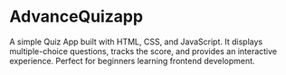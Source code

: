 # AdvanceQuizapp
A simple Quiz App built with HTML, CSS, and JavaScript. It displays multiple-choice questions, tracks the score, and provides an interactive experience. Perfect for beginners learning frontend development.
